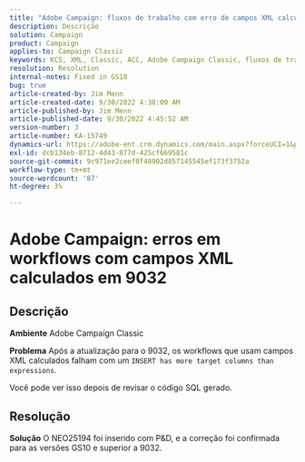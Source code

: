 ```yaml
---
title: "Adobe Campaign: fluxos de trabalho com erro de campos XML calculados em 9032"
description: Descrição
solution: Campaign
product: Campaign
applies-to: Campaign Classic
keywords: KCS, XML, Classic, ACC, Adobe Campaign Classic, fluxos de trabalho, campos XML calculados, erro, 9032
resolution: Resolution
internal-notes: Fixed in GS10
bug: true
article-created-by: Jim Menn
article-created-date: 9/30/2022 4:38:09 AM
article-published-by: Jim Menn
article-published-date: 9/30/2022 4:45:52 AM
version-number: 3
article-number: KA-15749
dynamics-url: https://adobe-ent.crm.dynamics.com/main.aspx?forceUCI=1&pagetype=entityrecord&etn=knowledgearticle&id=26d44eae-7940-ed11-9db1-0022480866ad
exl-id: dcb134eb-8712-4d43-877d-425cf669581c
source-git-commit: 9c971ee2ceef8f48902d857145545ef173f3752a
workflow-type: tm+mt
source-wordcount: '87'
ht-degree: 3%

---
```


# Adobe Campaign: erros em workflows com campos XML calculados em 9032

## Descrição


<b>Ambiente</b>
Adobe Campaign Classic

<b>Problema</b>
Após a atualização para o 9032, os workflows que usam campos XML calculados falham com um `INSERT has more target columns than expressions`.

Você pode ver isso depois de revisar o código SQL gerado.




## Resolução


<b>Solução</b>
O NEO25194 foi inserido com P&amp;D, e a correção foi confirmada para as versões GS10 e superior a 9032.
